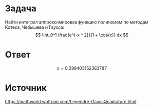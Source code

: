 # Задача

Найти интеграл аппроксимировав функцию полиномом по методам Котеса, Чебышева и Гаусса: 
$$
\int_0^1 \frac{e^{-x ^ 2}}{1 + \cos{x}} dx
$$

# Ответ

$$
x = 0.399403152382787
$$

# Источник
https://mathworld.wolfram.com/Legendre-GaussQuadrature.html